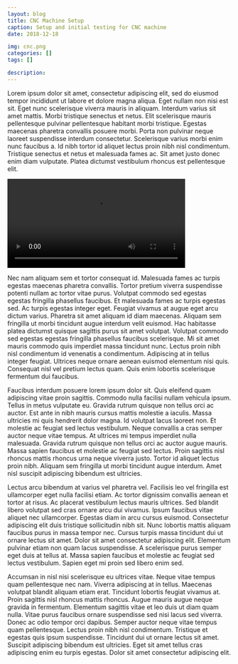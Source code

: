 ```yaml
---
layout: blog
title: CNC Machine Setup
caption: Setup and initial testing for CNC machine
date: 2018-12-18

img: cnc.png
categories: []
tags: []

description: 
---
```


Lorem ipsum dolor sit amet, consectetur adipiscing elit, sed do eiusmod tempor incididunt ut labore et dolore magna aliqua. Eget nullam non nisi est sit. Eget nunc scelerisque viverra mauris in aliquam. Interdum varius sit amet mattis. Morbi tristique senectus et netus. Elit scelerisque mauris pellentesque pulvinar pellentesque habitant morbi tristique. Egestas maecenas pharetra convallis posuere morbi. Porta non pulvinar neque laoreet suspendisse interdum consectetur. Scelerisque varius morbi enim nunc faucibus a. Id nibh tortor id aliquet lectus proin nibh nisl condimentum. Tristique senectus et netus et malesuada fames ac. Sit amet justo donec enim diam vulputate. Platea dictumst vestibulum rhoncus est pellentesque elit.

<video width="400px" style="text-align: center; margin: auto;">
    <source src="/assets/img/img/woodworking/setup/2018-12-20 17.52.59.mov">
</video>
    
Nec nam aliquam sem et tortor consequat id. Malesuada fames ac turpis egestas maecenas pharetra convallis. Tortor pretium viverra suspendisse potenti nullam ac tortor vitae purus. Volutpat commodo sed egestas egestas fringilla phasellus faucibus. Et malesuada fames ac turpis egestas sed. Ac turpis egestas integer eget. Feugiat vivamus at augue eget arcu dictum varius. Pharetra sit amet aliquam id diam maecenas. Aliquam sem fringilla ut morbi tincidunt augue interdum velit euismod. Hac habitasse platea dictumst quisque sagittis purus sit amet volutpat. Volutpat commodo sed egestas egestas fringilla phasellus faucibus scelerisque. Mi sit amet mauris commodo quis imperdiet massa tincidunt nunc. Lectus proin nibh nisl condimentum id venenatis a condimentum. Adipiscing at in tellus integer feugiat. Ultrices neque ornare aenean euismod elementum nisi quis. Consequat nisl vel pretium lectus quam. Quis enim lobortis scelerisque fermentum dui faucibus.

Faucibus interdum posuere lorem ipsum dolor sit. Quis eleifend quam adipiscing vitae proin sagittis. Commodo nulla facilisi nullam vehicula ipsum. Tellus in metus vulputate eu. Gravida rutrum quisque non tellus orci ac auctor. Est ante in nibh mauris cursus mattis molestie a iaculis. Massa ultricies mi quis hendrerit dolor magna. Id volutpat lacus laoreet non. Et molestie ac feugiat sed lectus vestibulum. Neque convallis a cras semper auctor neque vitae tempus. At ultrices mi tempus imperdiet nulla malesuada. Gravida rutrum quisque non tellus orci ac auctor augue mauris. Massa sapien faucibus et molestie ac feugiat sed lectus. Proin sagittis nisl rhoncus mattis rhoncus urna neque viverra justo. Tortor id aliquet lectus proin nibh. Aliquam sem fringilla ut morbi tincidunt augue interdum. Amet nisl suscipit adipiscing bibendum est ultricies.

Lectus arcu bibendum at varius vel pharetra vel. Facilisis leo vel fringilla est ullamcorper eget nulla facilisi etiam. Ac tortor dignissim convallis aenean et tortor at risus. Ac placerat vestibulum lectus mauris ultrices. Sed blandit libero volutpat sed cras ornare arcu dui vivamus. Ipsum faucibus vitae aliquet nec ullamcorper. Egestas diam in arcu cursus euismod. Consectetur adipiscing elit duis tristique sollicitudin nibh sit. Nunc lobortis mattis aliquam faucibus purus in massa tempor nec. Cursus turpis massa tincidunt dui ut ornare lectus sit amet. Dolor sit amet consectetur adipiscing elit. Elementum pulvinar etiam non quam lacus suspendisse. A scelerisque purus semper eget duis at tellus at. Massa sapien faucibus et molestie ac feugiat sed lectus vestibulum. Sapien eget mi proin sed libero enim sed.

Accumsan in nisl nisi scelerisque eu ultrices vitae. Neque vitae tempus quam pellentesque nec nam. Viverra adipiscing at in tellus. Maecenas volutpat blandit aliquam etiam erat. Tincidunt lobortis feugiat vivamus at. Proin sagittis nisl rhoncus mattis rhoncus. Augue mauris augue neque gravida in fermentum. Elementum sagittis vitae et leo duis ut diam quam nulla. Vitae purus faucibus ornare suspendisse sed nisi lacus sed viverra. Donec ac odio tempor orci dapibus. Semper auctor neque vitae tempus quam pellentesque. Lectus proin nibh nisl condimentum. Tristique et egestas quis ipsum suspendisse. Tincidunt dui ut ornare lectus sit amet. Suscipit adipiscing bibendum est ultricies. Eget sit amet tellus cras adipiscing enim eu turpis egestas. Dolor sit amet consectetur adipiscing elit.

